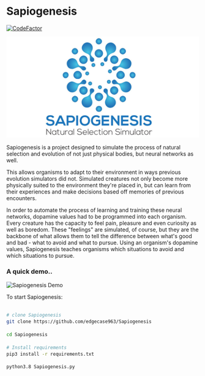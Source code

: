 ﻿# Sapiogenesis
[![CodeFactor](https://www.codefactor.io/repository/github/edgecase963/sapiogenesis/badge?s=15c7abcfd2296a927216e6ab8461a81ceafcf994)](https://www.codefactor.io/repository/github/edgecase963/sapiogenesis)

![Logo](readme_media/splash-logo.jpg)

Sapiogenesis is a project designed to simulate the process of natural selection and evolution of not just physical bodies, but neural networks as well.

This allows organisms to adapt to their environment in ways previous evolution simulators did not. Simulated creatures not only become more physically suited to the environment they're placed in, but can learn from their experiences and make decisions based off memories of previous encounters.

In order to automate the process of learning and training these neural networks, dopamine values had to be programmed into each organism. Every creature has the capacity to feel pain, pleasure and even curiosity as well as boredom. These "feelings" are simulated, of course, but they are the backbone of what allows them to tell the difference between what's good and bad - what to avoid and what to pursue.
Using an organism's dopamine values, Sapiogenesis teaches organisms which situations to avoid and which situations to pursue.

### A quick demo..
![Sapiogenesis Demo](readme_media/demo.gif)


To start Sapiogenesis:
```bash

# clone Sapiogenesis
git clone https://github.com/edgecase963/Sapiogenesis

cd Sapiogenesis

# Install requirements
pip3 install -r requirements.txt

python3.8 Sapiogenesis.py

```
